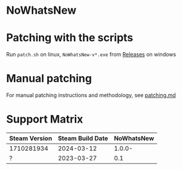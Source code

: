 # NoWhatsNew

# Patching with the scripts
Run `patch.sh` on linux, `NoWhatsNew-v*.exe` from [Releases](https://github.com/mchangrh/NoWhatsNew/releases) on windows

# Manual patching
For manual patching instructions and methodology, see [patching.md](./patching.md)

# Support Matrix
| Steam Version | Steam Build Date | NoWhatsNew |
|---|---|---|
| 1710281934 | 2024-03-12 | 1.0.0- |
| ? | 2023-03-27 | 0.1 |

